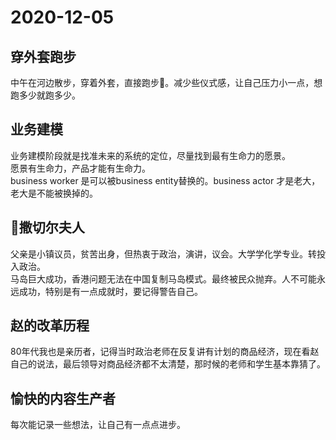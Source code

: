 # 2020-12-05  

## 穿外套跑步

中午在河边散步，穿着外套，直接跑步:running:。减少些仪式感，让自己压力小一点，想跑多少就跑多少。  

## 业务建模

业务建模阶段就是找准未来的系统的定位，尽量找到最有生命力的愿景。  
愿景有生命力，产品才能有生命力。  
business worker 是可以被business entity替换的。business actor 才是老大，老大是不能被换掉的。  

## :woman:撒切尔夫人  

父亲是小镇议员，贫苦出身，但热衷于政治，演讲，议会。大学学化学专业。转投入政治。  
马岛巨大成功，香港问题无法在中国复制马岛模式。最终被民众抛弃。人不可能永远成功，特别是有一点成就时，要记得警告自己。  

## 赵的改革历程

80年代我也是亲历者，记得当时政治老师在反复讲有计划的商品经济，现在看赵自己的说法，最后领导对商品经济都不太清楚，那时候的老师和学生基本靠猜了。

## 愉快的内容生产者

每次能记录一些想法，让自己有一点点进步。

